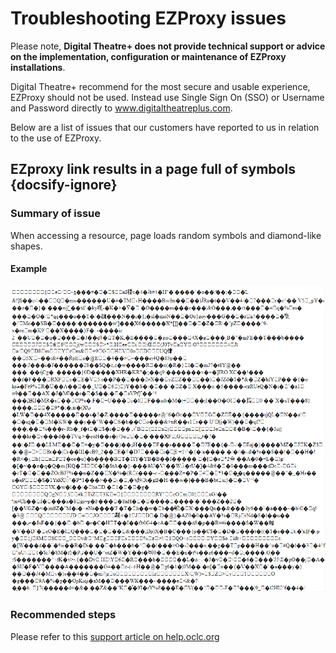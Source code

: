 # Troubleshooting EZProxy issues

Please note, **Digital Theatre+ does not provide technical support or advice on the implementation, configuration or maintenance of EZProxy installations**.

Digital Theatre+ recommend for the most secure and usable experience, EZProxy should not be used.  Instead use Single Sign On (SSO) or Username and Password directly to www.digitaltheatreplus.com.

Below are a list of issues that our customers have reported to us in relation to the use of EZProxy.

## EZproxy link results in a page full of symbols {docsify-ignore}

### Summary of issue

When accessing a resource, page loads random symbols and diamond-like shapes.

#### Example

![Image of random symbols and characters generated by EZProxy](/_media/EZProxy.png)

### Recommended steps

Please refer to this [support article on help.oclc.org](https://help.oclc.org/Library_Management/EZproxy/Troubleshooting/EZproxy_link_results_in_a_page_full_of_symbols)
